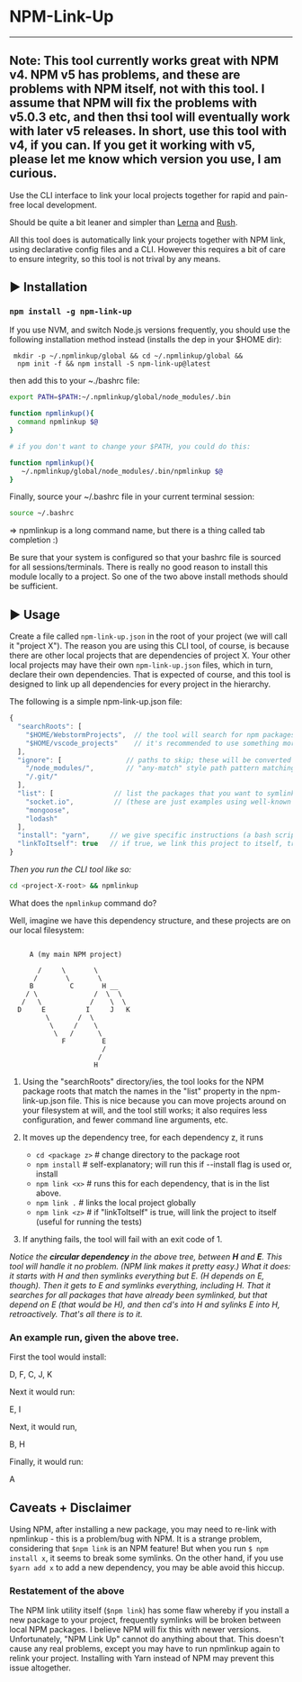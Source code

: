 # NPM-Link-Up

---------------
Note: This tool currently works great with NPM v4. NPM v5 has problems, and these are problems with NPM itself,
not with this tool. I assume that NPM will fix the problems with v5.0.3 etc, and then thsi tool will eventually
work with later v5 releases. In short, use this tool with v4, if you can. If you get it working with v5,
please let me know which version you use, I am curious.
--------------

Use the CLI interface to link your local projects together for rapid and pain-free local
development.

Should be quite a bit leaner and simpler than [Lerna](https://github.com/lerna/lerna) and 
[Rush](https://www.npmjs.com/package/@microsoft/rush).

All this tool does is automatically link your projects together with NPM link, <br>
using declarative config files and a CLI. However this requires a bit of care to ensure 
integrity, so this tool is not trival by any means.

<p>

## &#9658; Installation

### ```npm install -g npm-link-up```

If you use NVM, and switch Node.js versions frequently, you should use the following
installation method instead (installs the dep in your $HOME dir):

<p>

```
 mkdir -p ~/.npmlinkup/global && cd ~/.npmlinkup/global && 
  npm init -f && npm install -S npm-link-up@latest
```

then add this to your ~./bashrc file:

```bash
export PATH=$PATH:~/.npmlinkup/global/node_modules/.bin

function npmlinkup(){
  command npmlinkup $@
}

# if you don't want to change your $PATH, you could do this:

function npmlinkup(){
   ~/.npmlinkup/global/node_modules/.bin/npmlinkup $@
}

```

Finally, source your ~/.bashrc file in your current terminal session:

```bash
source ~/.bashrc 
```

 => npmlinkup is a long command name, but there is a thing called tab completion :)

Be sure that your system is configured so that your bashrc file is sourced for all sessions/terminals.
There is really no good reason to install this module locally to a project.
So one of the two above install methods should be sufficient.


## &#9658; Usage

Create a file called ```npm-link-up.json``` in the root of your project (we will call it "project X"). The reason
you are using this CLI tool, of course, is because there are other local projects that
are dependencies of project X. Your other local projects may have their own `npm-link-up.json` files, which in turn,
declare their own dependencies. That is expected of course, and this tool is designed to link up all dependencies for 
every project in the hierarchy.

The following is a simple npm-link-up.json file:

```js
{
  "searchRoots": [   
    "$HOME/WebstormProjects",  // the tool will search for npm packages within these dirs
    "$HOME/vscode_projects"    // it's recommended to use something more specific than $HOME             
  ],
  "ignore": [                // paths to skip; these will be converted to regex, using new RegExp(x)
    "/node_modules/",        // "any-match" style path pattern matching has always sucked IMO, this works better
    "/.git/"
  ],
  "list": [               // list the packages that you want to symlink to this project, here. NPM package name only, no paths needed.
    "socket.io",          // (these are just examples using well-known NPM packages, you will be using packages that you develop locally.)
    "mongoose",
    "lodash"
  ],
  "install": "yarn",     // we give specific instructions (a bash script) on how to install, ("npm install" is default)
  "linkToItself": true   // if true, we link this project to itself, true is the default. Linking a project to itself is useful for testing.
}
```


_Then you run the CLI tool like so:_

```bash
cd <project-X-root> && npmlinkup
```


What does the ```npmlinkup``` command do?

Well, imagine we have this dependency structure, and these projects are on our local filesystem:

```

     A (my main NPM project)

       /     \       \
      /       \       \
     B         C       H __
    / \              /  \  \
   /   \            /    \  \
  D     E          I     J   K
         \       /  \
          \     /    \
           \   /      \
             F         E
                       /
                      /
                     H
```             


1. Using the "searchRoots" directory/ies, the tool looks for the NPM package roots that match 
the names in the "list" property in the npm-link-up.json file. This is nice because you can move projects around
on your filesystem at will, and the tool still works; it also requires less configuration, and fewer command line 
arguments, etc.


2. It moves up the dependency tree, for each dependency z, it runs

    *  ```cd <package z>```     # change directory to the package root
    *  ```npm install```        # self-explanatory; will run this if --install flag is used or, install
    *  ```npm link <x>```       # runs this for each dependency, that is in the list above.
    *  ```npm link .```         # links the local project globally
    *  ```npm link <z>```       # if "linkToItself" is true, will link the project to itself (useful for running the tests)

3. If anything fails, the tool will fail with an exit code of 1.

<p>

<i>
Notice the <b>circular dependency</b> in the above tree, between <b>H</b> and <b>E</b>. This tool will handle it no problem. (NPM link makes
it pretty easy.) What it does: it starts with H and then symlinks everything but E. (H depends on E, though). Then it gets to E and symlinks everything,
including H. That it searches for all packages that have already been symlinked, but that depend on E (that would be H),
and then cd's into H and sylinks E into H, retroactively. That's all there is to it.
</i>

<p>

### **An example run, given the above tree.**

First the tool would install:

D, F, C, J, K 

Next it would run:

E, I

Next, it would run,

B, H

Finally, it would run:

A



## Caveats + Disclaimer

Using NPM, after installing a new package, you may need to re-link with npmlinkup - this is a problem/bug with NPM.
It is a strange problem, considering that `$npm link` is an NPM feature! But when you run `$ npm install x`, it seems to break
some symlinks. On the other hand, if you use `$yarn add x` to add a new dependency, you may be able avoid this hiccup.

### Restatement of the above

The NPM link utility itself (`$npm link`)  has some flaw whereby if you install a new package to your project, 
frequently symlinks will be broken between local NPM packages. I believe NPM will fix this with newer versions. 
Unfortunately, "NPM Link Up" cannot do anything about that.
This doesn't cause any real problems, except you may have to run npmlinkup again to relink your project. 
Installing with Yarn instead of NPM may prevent this issue altogether.

